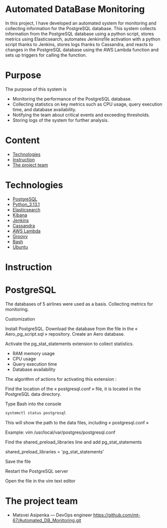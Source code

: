 # Automated DataBase Monitoring

In this project, I have developed an automated system for monitoring and collecting information for the PostgreSQL database. This system collects information from the PostgreSQL database using a python script, stores metrics using Elasticsearch, automates Jenkinsfile activation with a python script thanks to Jenkins, stores logs thanks to Cassandra, and reacts to changes in the PostgreSQL database using the AWS Lambda function and sets up triggers for calling the function.


# Purpose

The purpose of this system is 

- Monitoring the performance of the PostgreSQL database.
- Collecting statistics on key metrics such as CPU usage, query execution time, and database availability.
- Notifying the team about critical events and exceeding thresholds.
- Storing logs of the system for further analysis.


# Content

- [Technologies](#Technologies)
- [Instruction](#Instruction)
- [The project team](#The_project_team)

# Technologies

- [PostgreSQL](#PostgreSQL)
- [Python_3.13.1](#Python_3.13.1)
- [Elasticsearch](#Elasticsearch)
- [Kibana](#Kibana)
- [Jenkins](#Jenkins)
- [Cassandra](#Cassandra)
- [AWS Lambda](#AWS_Lambda)
- [Groovy](#Groovy)
- [Bash](#Bash)
- [Ubuntu](#Ubuntu)

# Instruction

# PostgreSQL

The databases of 5 airlines were used as a basis.
Collecting metrics for monitoring.


Customization 

Install PostgreSQL. Download the database from the file in the « Aero_pg_script.sql » repository. Create an Aero database.

Activate the pg_stat_statements extension to collect statistics.
- RAM memory usage
- CPU usage
- Query execution time
- Database availability


The algorithm of actions for activating this extension :

Find the location of the « postgresql.conf » file, it is located in the PostgreSQL data directory.
   
Type Bash into the console
```Bash
systemctl status postgresql
```

This will show the path to the data files, including « postgresql.conf »

Example: 
vim /usr/local/var/postgres/postgresql.conf
   
Find the shared_preload_libraries line and add pg_stat_statements

shared_preload_libraries = 'pg_stat_statements’ 
   
Save the file

Restart the PostgreSQL server

Open the file in the vim text editor
# The project team

- Matsvei Asipenka — DevOps engineer   https://github.com/mt-67/Automated_DB_Monitoring.git

